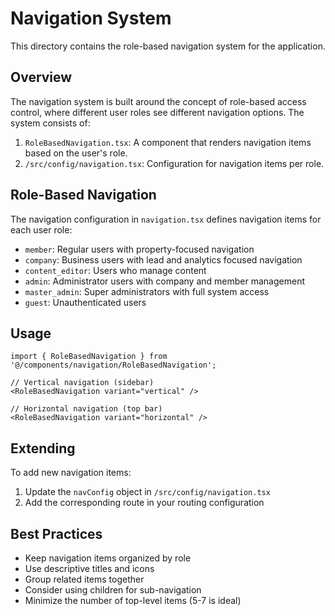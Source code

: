 
# Navigation System

This directory contains the role-based navigation system for the application.

## Overview

The navigation system is built around the concept of role-based access control, where different user roles see different navigation options. The system consists of:

1. `RoleBasedNavigation.tsx`: A component that renders navigation items based on the user's role.
2. `/src/config/navigation.tsx`: Configuration for navigation items per role.

## Role-Based Navigation

The navigation configuration in `navigation.tsx` defines navigation items for each user role:

- `member`: Regular users with property-focused navigation
- `company`: Business users with lead and analytics focused navigation
- `content_editor`: Users who manage content
- `admin`: Administrator users with company and member management
- `master_admin`: Super administrators with full system access
- `guest`: Unauthenticated users

## Usage

```tsx
import { RoleBasedNavigation } from '@/components/navigation/RoleBasedNavigation';

// Vertical navigation (sidebar)
<RoleBasedNavigation variant="vertical" />

// Horizontal navigation (top bar)
<RoleBasedNavigation variant="horizontal" />
```

## Extending

To add new navigation items:

1. Update the `navConfig` object in `/src/config/navigation.tsx`
2. Add the corresponding route in your routing configuration

## Best Practices

- Keep navigation items organized by role
- Use descriptive titles and icons
- Group related items together
- Consider using children for sub-navigation
- Minimize the number of top-level items (5-7 is ideal)
